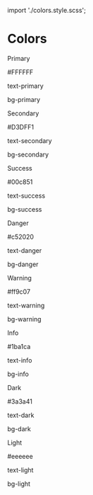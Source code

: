 import './colors.style.scss';

# Colors

<div class='zyle-preview'>
    <div class='box-color'>
        <p class='color-name'>Primary</p>
        <div class="color-preview bg-primary text-light">#FFFFFF</div>
        <div>
            <p class="text-primary">text-primary</p>
            <p class="bg-primary">bg-primary</p>
        </div>
    </div>
    <div class='box-color'>
        <p class='color-name'>Secondary</p>
        <div class="color-preview bg-secondary text-dark">#D3DFF1</div>
        <div>
            <p class="text-secondary">text-secondary</p>
            <p class="bg-secondary">bg-secondary</p>
        </div>
    </div>
    <div class='box-color'>
        <p class='color-name'>Success</p>
        <div class="color-preview bg-success text-dark">#00c851</div>
        <div>
            <p class="bg-light text-success">text-success</p>
            <p class="bg-success">bg-success</p>
        </div>
    </div>
    <div class='box-color'>
        <p class='color-name'>Danger</p>
        <div class="color-preview bg-danger text-light">#c52020</div>
        <div>
            <p class="text-danger">text-danger</p>
            <p class="bg-danger">bg-danger</p>
        </div>
    </div>
    <div class='box-color'>
        <p class='color-name'>Warning</p>
        <div class="color-preview bg-warning text-dark">#ff9c07</div>
        <div>
            <p class="text-warning">text-warning</p>
            <p class="bg-warning">bg-warning</p>
        </div>
    </div>
    <div class='box-color'>
        <p class='color-name'>Info</p>
        <div class="color-preview bg-info text-dark">#1ba1ca</div>
        <div>
            <p class="text-info">text-info</p>
            <p class="bg-info">bg-info</p>
        </div>
    </div>
    <div class='box-color'>
        <p class='color-name'>Dark</p>
        <div class="color-preview bg-dark text-light">#3a3a41</div>
        <div>
            <p class="text-dark">text-dark</p>
            <p class="bg-dark">bg-dark</p>
        </div>
    </div>
    <div class='box-color'>
        <p class='color-name'>Light</p>
        <div class="color-preview bg-light text-dark">#eeeeee</div>
        <div>
            <p class="text-light">text-light</p>
            <p class="bg-light">bg-light</p>
        </div>
    </div>
</div>
